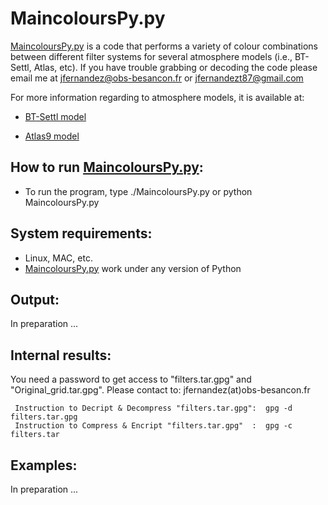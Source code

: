 MaincoloursPy.py
================



[MaincoloursPy.py](https://github.com/Fernandez-Trincado/BT-Settl-Atlas9-BGM/blob/master/MaincoloursPy.py) is a code that performs a variety of colour combinations between different filter systems  for several atmosphere models (i.e., BT-Settl, Atlas, etc). If you have trouble grabbing or decoding the code please email me at jfernandez@obs-besancon.fr or jfernandezt87@gmail.com

 For more information regarding to atmosphere models, it is available at:
 
* [BT-Settl model](http://perso.ens-lyon.fr/france.allard/) 
 
* [Atlas9 model](http://www.oact.inaf.it/castelli/castelli/) 
 
How to run [MaincoloursPy.py](https://github.com/Fernandez-Trincado/BT-Settl-Atlas9-BGM/blob/master/MaincoloursPy.py):
---

* To run the program, type  ./MaincoloursPy.py or python MaincoloursPy.py 

System requirements:
---

* Linux, MAC, etc.
* [MaincoloursPy.py](https://github.com/Fernandez-Trincado/BT-Settl-Atlas9-BGM/blob/master/MaincoloursPy.py) work under any version of Python

Output:
-----

In preparation ...


Internal results:
---

You need a password to get access to "filters.tar.gpg" and "Original_grid.tar.gpg". Please contact to: jfernandez(at)obs-besancon.fr



     Instruction to Decript & Decompress "filters.tar.gpg":  gpg -d filters.tar.gpg  
     Instruction to Compress & Encript "filters.tar.gpg"  :  gpg -c filters.tar

Examples:
----

In preparation ...


